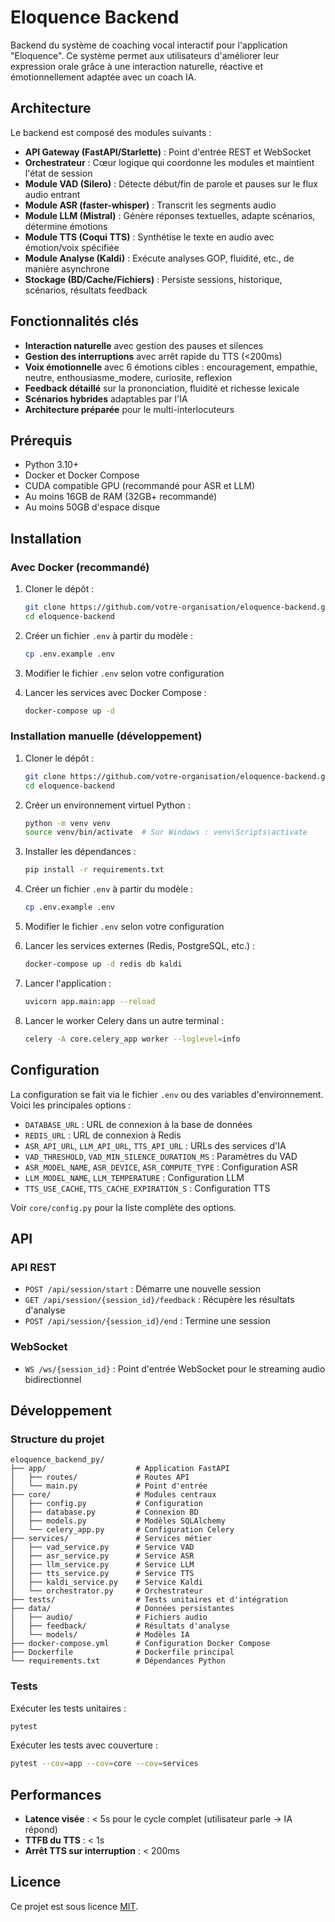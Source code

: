 # Eloquence Backend

Backend du système de coaching vocal interactif pour l'application "Eloquence". Ce système permet aux utilisateurs d'améliorer leur expression orale grâce à une interaction naturelle, réactive et émotionnellement adaptée avec un coach IA.

## Architecture

Le backend est composé des modules suivants :

- **API Gateway (FastAPI/Starlette)** : Point d'entrée REST et WebSocket
- **Orchestrateur** : Cœur logique qui coordonne les modules et maintient l'état de session
- **Module VAD (Silero)** : Détecte début/fin de parole et pauses sur le flux audio entrant
- **Module ASR (faster-whisper)** : Transcrit les segments audio
- **Module LLM (Mistral)** : Génère réponses textuelles, adapte scénarios, détermine émotions
- **Module TTS (Coqui TTS)** : Synthétise le texte en audio avec émotion/voix spécifiée
- **Module Analyse (Kaldi)** : Exécute analyses GOP, fluidité, etc., de manière asynchrone
- **Stockage (BD/Cache/Fichiers)** : Persiste sessions, historique, scénarios, résultats feedback

## Fonctionnalités clés

- **Interaction naturelle** avec gestion des pauses et silences
- **Gestion des interruptions** avec arrêt rapide du TTS (<200ms)
- **Voix émotionnelle** avec 6 émotions cibles : encouragement, empathie, neutre, enthousiasme_modere, curiosite, reflexion
- **Feedback détaillé** sur la prononciation, fluidité et richesse lexicale
- **Scénarios hybrides** adaptables par l'IA
- **Architecture préparée** pour le multi-interlocuteurs

## Prérequis

- Python 3.10+
- Docker et Docker Compose
- CUDA compatible GPU (recommandé pour ASR et LLM)
- Au moins 16GB de RAM (32GB+ recommandé)
- Au moins 50GB d'espace disque

## Installation

### Avec Docker (recommandé)

1. Cloner le dépôt :
   ```bash
   git clone https://github.com/votre-organisation/eloquence-backend.git
   cd eloquence-backend
   ```

2. Créer un fichier `.env` à partir du modèle :
   ```bash
   cp .env.example .env
   ```

3. Modifier le fichier `.env` selon votre configuration

4. Lancer les services avec Docker Compose :
   ```bash
   docker-compose up -d
   ```

### Installation manuelle (développement)

1. Cloner le dépôt :
   ```bash
   git clone https://github.com/votre-organisation/eloquence-backend.git
   cd eloquence-backend
   ```

2. Créer un environnement virtuel Python :
   ```bash
   python -m venv venv
   source venv/bin/activate  # Sur Windows : venv\Scripts\activate
   ```

3. Installer les dépendances :
   ```bash
   pip install -r requirements.txt
   ```

4. Créer un fichier `.env` à partir du modèle :
   ```bash
   cp .env.example .env
   ```

5. Modifier le fichier `.env` selon votre configuration

6. Lancer les services externes (Redis, PostgreSQL, etc.) :
   ```bash
   docker-compose up -d redis db kaldi
   ```

7. Lancer l'application :
   ```bash
   uvicorn app.main:app --reload
   ```

8. Lancer le worker Celery dans un autre terminal :
   ```bash
   celery -A core.celery_app worker --loglevel=info
   ```

## Configuration

La configuration se fait via le fichier `.env` ou des variables d'environnement. Voici les principales options :

- `DATABASE_URL` : URL de connexion à la base de données
- `REDIS_URL` : URL de connexion à Redis
- `ASR_API_URL`, `LLM_API_URL`, `TTS_API_URL` : URLs des services d'IA
- `VAD_THRESHOLD`, `VAD_MIN_SILENCE_DURATION_MS` : Paramètres du VAD
- `ASR_MODEL_NAME`, `ASR_DEVICE`, `ASR_COMPUTE_TYPE` : Configuration ASR
- `LLM_MODEL_NAME`, `LLM_TEMPERATURE` : Configuration LLM
- `TTS_USE_CACHE`, `TTS_CACHE_EXPIRATION_S` : Configuration TTS

Voir `core/config.py` pour la liste complète des options.

## API

### API REST

- `POST /api/session/start` : Démarre une nouvelle session
- `GET /api/session/{session_id}/feedback` : Récupère les résultats d'analyse
- `POST /api/session/{session_id}/end` : Termine une session

### WebSocket

- `WS /ws/{session_id}` : Point d'entrée WebSocket pour le streaming audio bidirectionnel

## Développement

### Structure du projet

```
eloquence_backend_py/
├── app/                    # Application FastAPI
│   ├── routes/             # Routes API
│   └── main.py             # Point d'entrée
├── core/                   # Modules centraux
│   ├── config.py           # Configuration
│   ├── database.py         # Connexion BD
│   ├── models.py           # Modèles SQLAlchemy
│   └── celery_app.py       # Configuration Celery
├── services/               # Services métier
│   ├── vad_service.py      # Service VAD
│   ├── asr_service.py      # Service ASR
│   ├── llm_service.py      # Service LLM
│   ├── tts_service.py      # Service TTS
│   ├── kaldi_service.py    # Service Kaldi
│   └── orchestrator.py     # Orchestrateur
├── tests/                  # Tests unitaires et d'intégration
├── data/                   # Données persistantes
│   ├── audio/              # Fichiers audio
│   ├── feedback/           # Résultats d'analyse
│   └── models/             # Modèles IA
├── docker-compose.yml      # Configuration Docker Compose
├── Dockerfile              # Dockerfile principal
└── requirements.txt        # Dépendances Python
```

### Tests

Exécuter les tests unitaires :

```bash
pytest
```

Exécuter les tests avec couverture :

```bash
pytest --cov=app --cov=core --cov=services
```

## Performances

- **Latence visée** : < 5s pour le cycle complet (utilisateur parle -> IA répond)
- **TTFB du TTS** : < 1s
- **Arrêt TTS sur interruption** : < 200ms

## Licence

Ce projet est sous licence [MIT](LICENSE).